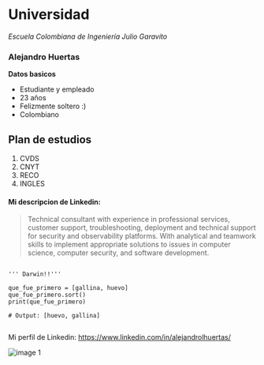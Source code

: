 # Universidad
*Escuela Colombiana de Ingeniería Julio Garavito*
### Alejandro Huertas
**Datos basicos**
- Estudiante y empleado
- 23 años
- Felizmente soltero :)
- Colombiano

## Plan de estudios
  1. CVDS
  2. CNYT
  3. RECO
  4. INGLES

#### Mi descripcion de Linkedin:
> Technical consultant with experience in professional services, customer support, troubleshooting, deployment and technical support for security and observability platforms. With analytical and teamwork skills to implement appropriate solutions to issues in computer science, computer security, and software development.

```

''' Darwin!!'''

que_fue_primero = [gallina, huevo]
que_fue_primero.sort()
print(que_fue_primero)

# Output: [huevo, gallina]
	
```


Mi perfil de  Linkedin:
<https://www.linkedin.com/in/alejandrolhuertas/>

![image 1][1]

[1]: https://upload.wikimedia.org/wikipedia/commons/thumb/0/01/LinkedIn_Logo.svg/291px-LinkedIn_Logo.svg.png
